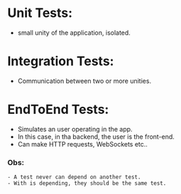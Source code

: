 # Unit Tests:
 - small unity of the application, isolated.

# Integration Tests:
 - Communication between two or more unities.

# EndToEnd Tests:
 - Simulates an user operating in the app.
 - In this case, in tha backend, the user is the front-end.
 - Can make HTTP requests, WebSockets etc..
  ### Obs:
    - A test never can depend on another test.
    - With is depending, they should be the same test.